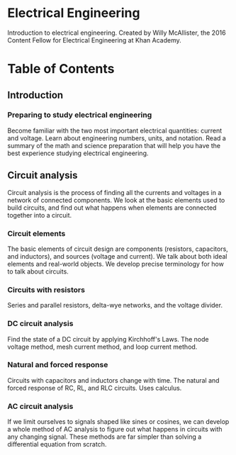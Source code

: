 # Electrical Engineering
Introduction to electrical engineering. Created by Willy McAllister, the 2016 Content Fellow for Electrical Engineering at Khan Academy.

# Table of Contents

## Introduction
### Preparing to study electrical engineering
Become familiar with the two most important electrical quantities: current and voltage. Learn about engineering numbers, units, and notation. Read a summary of the math and science preparation that will help you have the best experience studying electrical engineering.

## Circuit analysis
Circuit analysis is the process of finding all the currents and voltages in a network of connected components. We look at the basic elements used to build circuits, and find out what happens when elements are connected together into a circuit.
### Circuit elements
The basic elements of circuit design are components (resistors, capacitors, and inductors), and sources (voltage and current). We talk about both ideal elements and real-world objects. We develop precise terminology for how to talk about circuits.
### Circuits with resistors
Series and parallel resistors, delta-wye networks, and the voltage divider.
### DC circuit analysis
Find the state of a DC circuit by applying Kirchhoff's Laws. The node voltage method, mesh current method, and loop current method.
### Natural and forced response
Circuits with capacitors and inductors change with time. The natural and forced response of RC, RL, and RLC circuits. Uses calculus.
### AC circuit analysis
If we limit ourselves to signals shaped like sines or cosines, we can develop a whole method of AC analysis to figure out what happens in circuits with any changing signal. These methods are far simpler than solving a differential equation from scratch.
